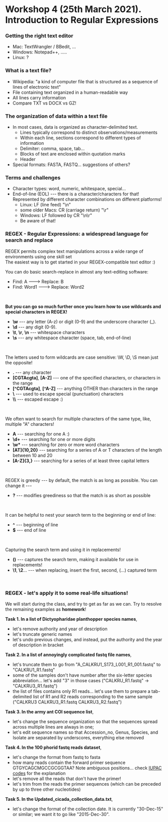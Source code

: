 # Workshop 4 (25th March 2021). Introduction to Regular Expressions

### Getting the right text editor
* Mac: TextWrangler / BBedit, ...
* Windows: Notepad++, .....
* Linux: ?

### What is a text file?
* Wikipedia: "a kind of computer file that is structured as a sequence of lines of electronic text"
* File containing text organized in a human-readable way
* All lines carry information
* Compare TXT vs DOCX vs GZ!


### The organization of data within a text file
* In most cases, data is organized as character-delimited text.
    - Lines typically correspond to distinct observations/measurements
    - Within each line, sections correspond to different types of information
    - Delimiter: comma, space, tab...
    - Blocks of text are enclosed within quotation marks
    - Header
* Special formats: FASTA, FASTQ... suggestions of others?

### Terms and challenges
* Character types: word, numeric, whitespace, special...
* End-of-line (EOL) --- there is a character/characters for that! Represented by different character combinations on different platforms!
    - Linux: LF (line feed) "\n"  
    - some older Macs: CR (carriage return) "\r"  
    - Windows: LF followed by CR "\n\r"  
    - Be aware of that!  
  
### REGEX - Regular Expressions: a widespread language for search and replace
REGEX permits complex text manipulations across a wide range of environments using one skill set  
The easiest way is to get started in your REGEX-compatible text editor :)  

You can do basic search-replace in almost any text-editing software:
  * Find: A     ---> Replace: B  
  * Find: Word1 ---> Replace: Word2  
    
&nbsp;  
  
**But you can go so much further once you learn how to use wildcards and special characters in REGEX!**  
  * **\w** --- any letter (A-z) or digit (0-9) and the underscore character (_).  
  * **\d** --- any digit (0-9).  
  * **\t**, **\r**, **\n** --- whitespace characters
  * **\s** --- any whitespace character (space, tab, end-of-line)   
  
&nbsp;  

The letters used to form wildcards are case sensitive: \W, \D, \S mean just the opposite!  

  * **.** --- any character
  * **[CGTAcgta]**, **[A-Z]**  --- one of the specified characters, or characters in the range  
  * **[^CGTAcgta]**, **[^A-Z]** --- anything OTHER than characters in the range  
  * **\\** ---  used to escape special (punctuation) characters  
  * **\\\\** --- escaped escape :)  
  
&nbsp;  

We often want to search for multiple characters of the same type, like, multiple "A" characters!  
  * **A** --- searching for one A :)
  * **\d+** --- searching for one or more digits  
  * **\w\*** --- searching for zero or more word characters  
  * **[AT]{10,20}** --- searching for a series of A or T characters of the length between 10 and 20  
  * **[A-Z]{3,}** --- searching for a series of at least three capital letters  

&nbsp;  

REGEX is greedy --- by default, the match is as long as possible. You can change it ---
  * **?** --- modifies greediness so that the match is as short as possible  

&nbsp;  

It can be helpful to nest your search term to the beginning or end of line:  
  * **^** --- beginning of line
  * **$** --- end of line

&nbsp;  

Capturing the search term and using it in replacements!
  * **()** --- captures the search term, making it available for use in replacements!
  * **\1**, **\2**...  --- when replacing, insert the first, second, (...) captured term
  
&nbsp;  

### REGEX - let's apply it to some real-life situations!
We will start during the class, and try to get as far as we can. Try to resolve the remaining examples as **homework**!

**Task 1. In a list of Dictyopharidae planthopper species names**,
   - let's remove authority and year of description  
   - let's truncate generic names  
   - let's undo previous changes, and instead, put the authority and the year of description in bracket  
  
**Task 2. In a list of annoyingly complicated fastq file names**,  
   - let's truncate them to go from "A_CALKRU1_S173_L001_R1_001.fastq" to "CALKRU1_R1.fastq"  
   - some of the samples don't have number after the six-letter species abbreviation... let's add "3" in those cases ("CALKRU_R1.fastq" ->  "CALKRU3_R1.fastq")  
   - the list of files contains only R1 reads... let's use them to prepare a tab-delimited list of R1 and R2 reads corresponding to the same sample ("CALKRU3   CALKRU3_R1.fastq    CALKRU3_R2.fastq")  

**Task 3. In the army ant COI sequence list**,
   - let's change the sequence organization so that the sequences spread across multiple lines are always in one;
   - let's edit sequence names so that Accession_no, Genus, Species, and Isolate are separated by underscores, everything else removed

**Task 4. In the 100 phorid fastq reads dataset**,
   - let's change the format from fastq to fasta
   - how many reads contain the forward primer sequence GTGYCAGCMGCCGCGGTAA? Note ambiguous positions... check [IUPAC codes](https://www.bioinformatics.org/sms/iupac.html) for the explanation
   - let's remove all the reads that don't have the primer!
   - let's trim from the reads the primer sequences (which can be preceded by up to three other nucleotides)

**Task 5. In the Updated_cicada_collection_data.txt**,
   - let's change the format of the collection date. It is currently "30-Dec-15" or similar; we want it to go like "2015-Dec-30".





